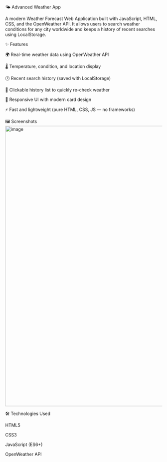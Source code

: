 🌤 Advanced Weather App

A modern Weather Forecast Web Application built with JavaScript, HTML, CSS, and the OpenWeather API.
It allows users to search weather conditions for any city worldwide and keeps a history of recent searches using LocalStorage.

✨ Features

🌍 Real-time weather data using OpenWeather API

🌡 Temperature, condition, and location display

🕑 Recent search history (saved with LocalStorage)

🔄 Clickable history list to quickly re-check weather

📱 Responsive UI with modern card design

⚡ Fast and lightweight (pure HTML, CSS, JS — no frameworks)

🖼️ Screenshots
<img width="1919" height="897" alt="image" src="https://github.com/user-attachments/assets/330f8010-2af4-4741-84f2-16c8c65e7e53" />

🛠️ Technologies Used

HTML5

CSS3

JavaScript (ES6+)

OpenWeather API
